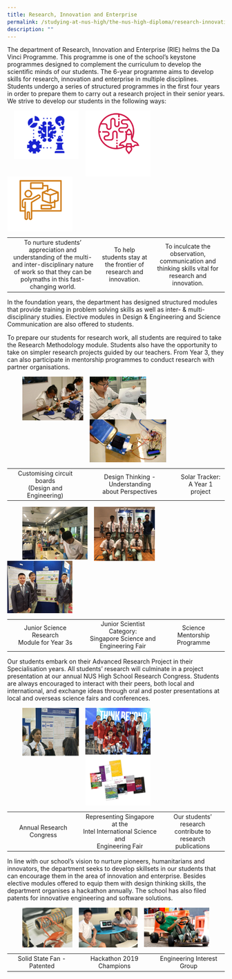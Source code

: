 ```yaml
---
title: Research, Innovation and Enterprise
permalink: /studying-at-nus-high/the-nus-high-diploma/research-innovation-and-enterprise/
description: ""
---
```


The department of Research, Innovation and Enterprise (RIE) helms the Da Vinci Programme. This programme is one of the school’s keystone programmes designed to complement the curriculum to develop the scientific minds of our students. The 6-year programme aims to develop skills for research, innovation and enterprise in multiple disciplines. Students undergo a series of structured programmes in the first four years in order to prepare them to carry out a research project in their senior years. We strive to develop our students in the following ways:

<img src="/images/rie1.jpg" style="width:30%;margin-right:15px;margin-left:15px;" align = "left">
<img src="/images/rie2.jpg" style="width:30%;margin-right:15px;" align = "left">
<img src="/images/rie3.jpg" style="width:30%;margin-right:15px;" align = "left">

<br clear="left">

|  |  |  |
|:---:|:---:|:---:|
| To nurture students’ appreciation and understanding of the multi- and inter-disciplinary nature of work so that they can be polymaths in this fast-changing world. | To help students stay at the frontier of research and innovation. | To inculcate the observation, communication and thinking skills vital for research and innovation. |

In the foundation years, the department has designed structured modules that provide training in problem solving skills as well as inter- & multi-disciplinary studies. Elective modules in Design & Engineering and Science Communication are also offered to students.

To prepare our students for research work, all students are required to take the Research Methodology module. Students also have the opportunity to take on simpler research projects guided by our teachers. From Year 3, they can also participate in mentorship programmes to conduct research with partner organisations.

<img src="/images/rie4.jpg" style="width:28%;margin-right:15px;margin-left:35px;" align = "left">
<img src="/images/rie5.jpg" style="width:26%;margin-right:15px;" align = "left">
<img src="/images/rie6.jpg" style="width:35%;margin-right:15px;" align = "left">

<br clear="left">

|  |  |  |
|:---:|:---:|:---:|
| Customising circuit boards<br>(Design and Engineering) | Design Thinking - Understanding<br>about Perspectives | Solar Tracker:<br>A Year 1 project |

<img src="/images/rie7.jpg" style="width:30%;margin-right:15px;margin-left:35px;" align = "left">
<img src="/images/rie8.jpg" style="width:28%;margin-right:15px;" align = "left">
<img src="/images/rie9.jpg" style="width:30%;margin-right:15px;" align = "left">

<br clear="left">

|  |  |  |
|:---:|:---:|:---:|
| Junior Science Research<br>Module for Year 3s | Junior Scientist Category:<br>Singapore Science and<br>Engineering Fair | Science Mentorship<br>Programme |

Our students embark on their Advanced Research Project in their Specialisation years. All students’ research will culminate in a project presentation at our annual NUS High School Research Congress. Students are always encouraged to interact with their peers, both local and international, and exchange ideas through oral and poster presentations at local and overseas science fairs and conferences.

<img src="/images/rie10.jpg" style="width:26%;margin-right:15px;margin-left:35px;" align = "left">
<img src="/images/rie11.jpg" style="width:30%;margin-right:15px;" align = "left">
<img src="/images/rie12.jpg" style="width:30%;margin-right:15px;" align = "left">

<br clear="left">

|  |  |  |
|:---:|:---:|:---:|
| Annual Research Congress | Representing Singapore at the<br>Intel International Science and<br>Engineering Fair | Our students’ research<br>contribute to<br>research publications |

In line with our school’s vision to nurture pioneers, humanitarians and innovators, the department seeks to develop skillsets in our students that can encourage them in the area of innovation and enterprise. Besides elective modules offered to equip them with design thinking skills, the department organises a hackathon annually. The school has also filed patents for innovative engineering and software solutions.

<img src="/images/rie13.jpg" style="width:23%;margin-right:15px;margin-left:35px;" align = "left">
<img src="/images/rie14.jpg" style="width:27%;margin-right:15px;" align = "left">
<img src="/images/rie15.jpg" style="width:30%;margin-right:15px;" align = "left">

<br clear="left">

|  |  |  |
|:---:|:---:|:---:|
| Solid State Fan - Patented | Hackathon 2019 Champions | Engineering Interest Group |
